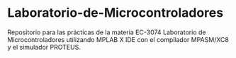 # Laboratorio-de-Microcontroladores
Repositorio para las prácticas de la materia EC-3074 Laboratorio de Microcontroladores utilizando MPLAB X IDE con el compilador MPASM/XC8 y el simulador PROTEUS.